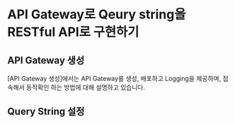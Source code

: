 # API Gateway로 Qeury string을 RESTful API로 구현하기 

## API Gateway 생성

[API Gateway 생성]에서는 API Gateway를 생성, 배포하고 Logging을 제공하며, 접속해서 동작확인 하는 방법에 대해 설명하고 있습니다.

## Query String 설정 

